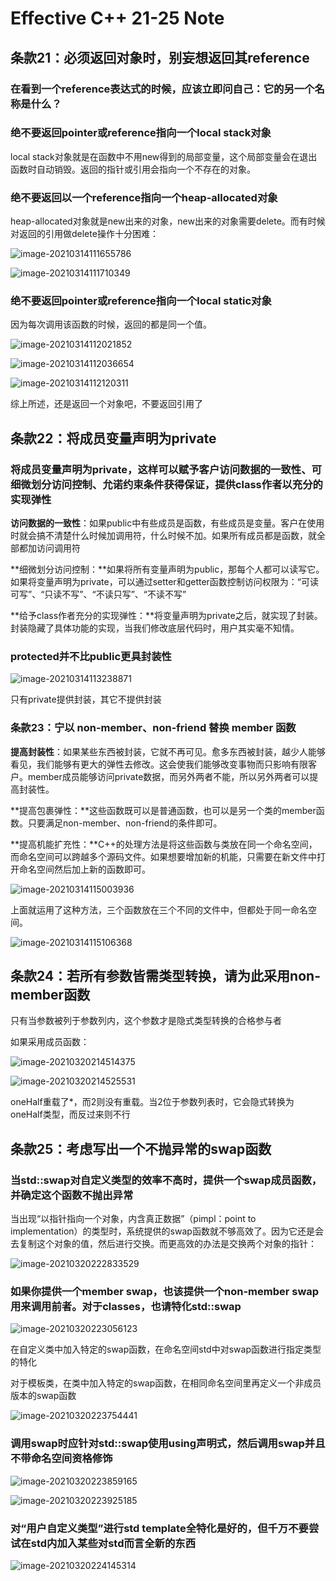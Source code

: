 # Effective C++ 21-25 Note

## 条款21：必须返回对象时，别妄想返回其reference

### 在看到一个reference表达式的时候，应该立即问自己：它的另一个名称是什么？

### 绝不要返回pointer或reference指向一个local stack对象

local stack对象就是在函数中不用new得到的局部变量，这个局部变量会在退出函数时自动销毁。返回的指针或引用会指向一个不存在的对象。

### 绝不要返回以一个reference指向一个heap-allocated对象

heap-allocated对象就是new出来的对象，new出来的对象需要delete。而有时候对返回的引用做delete操作十分困难：

![image-20210314111655786](https://yydf-1305206966.cos.ap-nanjing.myqcloud.com/image-20210314111655786.png)

![image-20210314111710349](https://yydf-1305206966.cos.ap-nanjing.myqcloud.com/image-20210314111710349.png)

### 绝不要返回pointer或reference指向一个local static对象

因为每次调用该函数的时候，返回的都是同一个值。

![image-20210314112021852](https://yydf-1305206966.cos.ap-nanjing.myqcloud.com/image-20210314112021852.png)

![image-20210314112036654](https://yydf-1305206966.cos.ap-nanjing.myqcloud.com/image-20210314112036654.png)

![image-20210314112120311](https://yydf-1305206966.cos.ap-nanjing.myqcloud.com/image-20210314112120311.png)

综上所述，还是返回一个对象吧，不要返回引用了

## 条款22：将成员变量声明为private

### 将成员变量声明为private，这样可以赋予客户访问数据的一致性、可细微划分访问控制、允诺约束条件获得保证，提供class作者以充分的实现弹性

**访问数据的一致性**：如果public中有些成员是函数，有些成员是变量。客户在使用时就会搞不清楚什么时候加调用符，什么时候不加。如果所有成员都是函数，就全部都加访问调用符

**细微划分访问控制：**如果将所有变量声明为public，那每个人都可以读写它。如果将变量声明为private，可以通过setter和getter函数控制访问权限为：“可读可写”、“只读不写”、“不读只写”、“不读不写”

**给予class作者充分的实现弹性：**将变量声明为private之后，就实现了封装。封装隐藏了具体功能的实现，当我们修改底层代码时，用户其实毫不知情。

### protected并不比public更具封装性

![image-20210314113238871](https://yydf-1305206966.cos.ap-nanjing.myqcloud.com/image-20210314113238871.png)

只有private提供封装，其它不提供封装

### 条款23：宁以 non-member、non-friend 替换 member 函数

**提高封装性**：如果某些东西被封装，它就不再可见。愈多东西被封装，越少人能够看见，我们能够有更大的弹性去修改。这会使我们能够改变事物而只影响有限客户。member成员能够访问private数据，而另外两者不能，所以另外两者可以提高封装性。

**提高包裹弹性：**这些函数既可以是普通函数，也可以是另一个类的member函数。只要满足non-member、non-friend的条件即可。

**提高机能扩充性：**C++的处理方法是将这些函数与类放在同一个命名空间，而命名空间可以跨越多个源码文件。如果想要增加新的机能，只需要在新文件中打开命名空间然后加上新的函数即可。

![image-20210314115003936](https://yydf-1305206966.cos.ap-nanjing.myqcloud.com/image-20210314115003936.png)

上面就运用了这种方法，三个函数放在三个不同的文件中，但都处于同一命名空间。

![image-20210314115106368](https://yydf-1305206966.cos.ap-nanjing.myqcloud.com/image-20210314115106368.png)

## 条款24：若所有参数皆需类型转换，请为此采用non-member函数

只有当参数被列于参数列内，这个参数才是隐式类型转换的合格参与者

如果采用成员函数：

![image-20210320214514375](https://yydf-1305206966.cos.ap-nanjing.myqcloud.com/image-20210320214514375.png)

![image-20210320214525531](https://yydf-1305206966.cos.ap-nanjing.myqcloud.com/image-20210320214525531.png)

oneHalf重载了*，而2则没有重载。当2位于参数列表时，它会隐式转换为oneHalf类型，而反过来则不行

## 条款25：考虑写出一个不抛异常的swap函数

### 当std::swap对自定义类型的效率不高时，提供一个swap成员函数，并确定这个函数不抛出异常

当出现“以指针指向一个对象，内含真正数据”（pimpl：point to implementation）的类型时，系统提供的swap函数就不够高效了。因为它还是会去复制这个对象的值，然后进行交换。而更高效的办法是交换两个对象的指针：

![image-20210320222833529](https://yydf-1305206966.cos.ap-nanjing.myqcloud.com/image-20210320222833529.png)

### 如果你提供一个member swap，也该提供一个non-member swap用来调用前者。对于classes，也请特化std::swap

![image-20210320223056123](https://yydf-1305206966.cos.ap-nanjing.myqcloud.com/image-20210320223056123.png)

在自定义类中加入特定的swap函数，在命名空间std中对swap函数进行指定类型的特化

对于模板类，在类中加入特定的swap函数，在相同命名空间里再定义一个非成员版本的swap函数

![image-20210320223754441](https://yydf-1305206966.cos.ap-nanjing.myqcloud.com/image-20210320223754441.png)

### 调用swap时应针对std::swap使用using声明式，然后调用swap并且不带命名空间资格修饰

![image-20210320223859165](https://yydf-1305206966.cos.ap-nanjing.myqcloud.com/image-20210320223859165.png)

![image-20210320223925185](https://yydf-1305206966.cos.ap-nanjing.myqcloud.com/image-20210320223925185.png)

### 对“用户自定义类型”进行std template全特化是好的，但千万不要尝试在std内加入某些对std而言全新的东西

![image-20210320224145314](https://yydf-1305206966.cos.ap-nanjing.myqcloud.com/image-20210320224145314.png)
